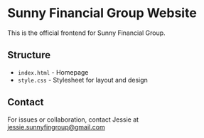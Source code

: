 # Sunny Financial Group Website

This is the official frontend for Sunny Financial Group.

## Structure

- `index.html` - Homepage
- `style.css` - Stylesheet for layout and design

## Contact

For issues or collaboration, contact Jessie at jessie.sunnyfingroup@gmail.com
